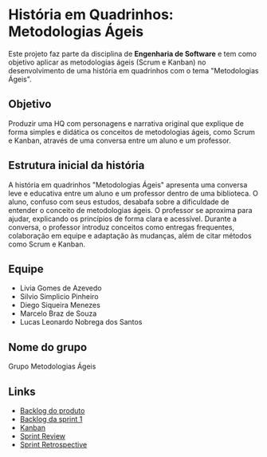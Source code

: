 # História em Quadrinhos: Metodologias Ágeis

Este projeto faz parte da disciplina de **Engenharia de Software** e tem como objetivo aplicar as metodologias ágeis (Scrum e Kanban) no desenvolvimento de uma história em quadrinhos com o tema "Metodologias Ágeis".

## Objetivo

Produzir uma HQ com personagens e narrativa original que explique de forma simples e didática os conceitos de metodologias ágeis, como Scrum e Kanban, através de uma conversa entre um aluno e um professor.

## Estrutura inicial da história

A história em quadrinhos "Metodologias Ágeis" apresenta uma conversa leve e educativa entre um aluno e um professor dentro de uma biblioteca. O aluno, confuso com seus estudos, desabafa sobre a dificuldade de entender o conceito de metodologias ágeis. O professor se aproxima para ajudar, explicando os princípios de forma clara e acessível. Durante a conversa, o professor introduz conceitos como entregas frequentes, colaboração em equipe e adaptação às mudanças, além de citar métodos como Scrum e Kanban.

## Equipe

- Livia Gomes de Azevedo  
- Silvio Simplicio Pinheiro  
- Diego Siqueira Menezes
- Marcelo Braz de Souza
- Lucas Leonardo Nobrega dos Santos

## Nome do grupo

Grupo Metodologias Ágeis

## Links

- [Backlog do produto](https://github.com/liviagomesa/tsi-engenharia-de-software/issues)
- [Backlog da sprint 1](https://github.com/liviagomesa/tsi-engenharia-de-software/issues?q=is%3Aissue%20state%3Aopen%20label%3Asprint1)
- [Kanban](https://github.com/users/liviagomesa/projects/1 )
- [Sprint Review](https://github.com/liviagomesa/tsi-engenharia-de-software/blob/main/entregas-sprint1.md)
- [Sprint Retrospective](https://github.com/liviagomesa/tsi-engenharia-de-software/blob/main/sprint_retrospective.md)

